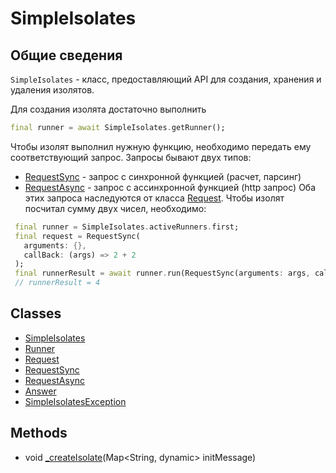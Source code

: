 # SimpleIsolates

## Общие сведения
`SimpleIsolates` - класс, предоставляющий API для создания, хранения и удаления изолятов.

Для создания изолята достаточно выполнить
```dart
final runner = await SimpleIsolates.getRunner();
```
Чтобы изолят выполнил нужную функцию, необходимо передать ему соответствующий запрос. Запросы бывают двух типов:
- [RequestSync](/simple_isolates.md) - запрос с синхронной функцией (расчет, парсинг)
- [RequestAsync](/simple_isolates.md) - запрос с ассинхронной функцией (http запрос)
Оба этих запроса наследуются от класса [Request](/simple_isolates.md). Чтобы изолят посчитал сумму двух чисел, необходимо:
```dart
 final runner = SimpleIsolates.activeRunners.first;
 final request = RequestSync(
   arguments: {},
   callBack: (args) => 2 + 2
 );
 final runnerResult = await runner.run(RequestSync(arguments: args, callBack: callBack));
 // runnerResult = 4
```

## Classes
- [SimpleIsolates](/simple_isolates.md)
- [Runner](/simple_isolates.md)
- [Request](/simple_isolates.md)
- [RequestSync](/simple_isolates.md)
- [RequestAsync](/simple_isolates.md)
- [Answer](/simple_isolates.md)
- [SimpleIsolatesException](/simple_isolates.md)

## Methods
- void [_createIsolate](/simple_isolates.md)(Map<String, dynamic> initMessage)
